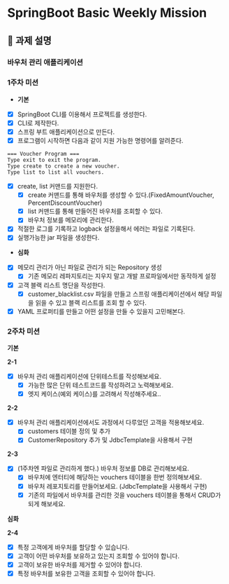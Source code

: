 # SpringBoot Basic Weekly Mission

## 📌 과제 설명

### **바우처 관리 애플리케이션**

### 1주차 미션

- **기본**
- [x] SpringBoot CLI를 이용해서 프로젝트를 생성한다.
- [x] CLI로 제작한다.
- [x] 스프링 부트 애플리케이션으로 만든다.
- [x] 프로그램이 시작하면 다음과 같이 지원 가능한 명령어를 알려준다.

``` shell
=== Voucher Program === 
Type exit to exit the program. 
Type create to create a new voucher.
Type list to list all vouchers.
```

- [x] create, list 커맨드를 지원한다.
    - [x] create 커맨드를 통해 바우처를 생성할 수 있다.(FixedAmountVoucher, PercentDiscountVoucher)
    - [x] list 커맨드를 통해 만들어진 바우처를 조회할 수 있다.
    - [x] 바우처 정보를 메모리에 관리한다.
- [x] 적절한 로그를 기록하고 logback 설정을해서 에러는 파일로 기록된다.
- [x] 실행가능한 jar 파일을 생성한다.
- **심화**
- [x] 메모리 관리가 아닌 파일로 관리가 되는 Repository 생성
    - [x] 기존 메모리 레파지토리는 지우지 말고 개발 프로파일에서만 동작하게 설정
- [x] 고객 블랙 리스트 명단을 작성한다.
    - [x] customer_blacklist.csv 파일을 만들고 스프링 애플리케이션에서 해당 파일을 읽을 수 있고 블랙 리스트를 조회 할 수 있다.
- [x] YAML 프로퍼티를 만들고 어떤 설정을 만들 수 있을지 고민해본다.

### 2주차 미션

**기본**

**2-1**

- [x]  바우처 관리 애플리케이션에 단위테스트를 작성해보세요.
    - [x] 가능한 많은 단위 테스트코드를 작성하려고 노력해보세요.
    - [x] 엣지 케이스(예외 케이스)를 고려해서 작성해주세요..

**2-2**

- [x]  바우처 관리 애플리케이션에서도 과정에서 다루었던 고객을 적용해보세요.
    - [x]  customers 테이블 정의 및 추가
    - [x]  CustomerRepository 추가 및 JdbcTemplate을 사용해서 구현

**2-3**

- [x]  (1주차엔 파일로 관리하게 했다.) 바우처 정보를 DB로 관리해보세요.
    - [x] 바우처에 엔터티에 해당하는 vouchers 테이블을 한번 정의해보세요.
    - [x] 바우처 레포지토리를 만들어보세요. (JdbcTemplate을 사용해서 구현)
    - [x] 기존의 파일에서 바우처를 관리한 것을 vouchers 테이블을 통해서 CRUD가 되게 해보세요.

**심화**

**2-4**

- [x] 특정 고객에게 바우처를 할당할 수 있습니다.
- [x] 고객이 어떤 바우처를 보유하고 있는지 조회할 수 있어야 합니다.
- [x] 고객이 보유한 바우처를 제거할 수 있어야 합니다.
- [x] 특정 바우처를 보유한 고객을 조회할 수 있어야 합니다.
